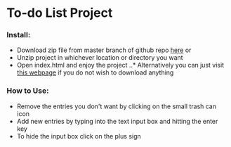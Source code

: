 # To-do List Project

### Install:

* Download zip file from master branch of github repo [here](https://github.com/matosb2/Todo-List-Project/archive/master.zip) or
* Unzip project in whichever location or directory you want
* Open index.html and enjoy the project
  ..\* Alternatively you can just visit [this webpage](https://matosb2.github.io/Todo-List-Project) if you do not wish to download anything

### How to Use:

* Remove the entries you don't want by clicking on the small trash can icon
* Add new entries by typing into the text input box and hitting the enter key
* To hide the input box click on the plus sign